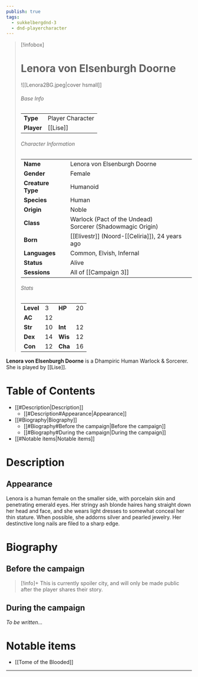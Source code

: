 ```yaml
---
publish: true
tags:
  - sukkelbergdnd-3
  - dnd-playercharacter
---
```

> [!infobox]  
> # Lenora von Elsenburgh Doorne
> ![[Lenora2BG.jpeg|cover hsmall]]  
> ###### Base Info
> | | |  
> |---|---|  
> | **Type** | Player Character |
> | **Player** | [[Lise]] |
> ###### Character Information  
> | | |  
> |---|---|  
> | **Name** | Lenora von Elsenburgh Doorne |
> | **Gender** | Female | 
> | **Creature Type** | Humanoid |
> | **Species** | Human |  
> | **Origin** | Noble |
> | **Class** | Warlock (Pact of the Undead)<br>Sorcerer (Shadowmagic Origin) |  
> | **Born** | [[Elivestr]] (Noord-[[Celiria]]), 24 years ago |  
> | **Languages** | Common, Elvish, Infernal |  
> | **Status** | Alive |
> | **Sessions** | All of [[Campaign 3]] |
> ###### Stats
> | | | | |
> |---|---|---|---|
> | **Level** | 3 | **HP** | 20 |
> | **AC** | 12 | | |
> | **Str** | 10 | **Int** | 12 |
> | **Dex** | 14 | **Wis** | 12 |
> | **Con** | 12 | **Cha** | 16 |

**Lenora von Elsenburgh Doorne** is a Dhampiric Human Warlock & Sorcerer. She is played by [[Lise]]. 
# Table of Contents
- [[#Description|Description]]
	- [[#Description#Appearance|Appearance]]
- [[#Biography|Biography]]
	- [[#Biography#Before the campaign|Before the campaign]]
	- [[#Biography#During the campaign|During the campaign]]
- [[#Notable items|Notable items]]
# Description
## Appearance
Lenora is a human female on the smaller side, with porcelain skin and penetrating emerald eyes. Her stringy ash blonde haires hang straight down her head and face, and she wears light dresses to somewhat conceal her thin stature. When possible, she addorns silver and pearled jewelry. Her destinctive long nails are filed to a sharp edge.
# Biography
## Before the campaign
> [!info]+
> This is currently spoiler city, and will only be made public after the player shares their story.
## During the campaign
*To be written...*
# Notable items
- [[Tome of the Blooded]]

***
